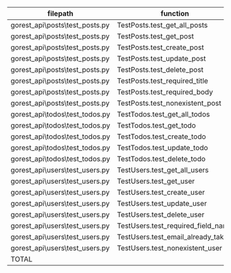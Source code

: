 |            filepath            |              function              | passed | SUBTOTAL |
| ------------------------------ | ---------------------------------- | -----: | -------: |
| gorest_api\posts\test_posts.py | TestPosts.test_get_all_posts       |      1 |        1 |
| gorest_api\posts\test_posts.py | TestPosts.test_get_post            |      1 |        1 |
| gorest_api\posts\test_posts.py | TestPosts.test_create_post         |      1 |        1 |
| gorest_api\posts\test_posts.py | TestPosts.test_update_post         |      1 |        1 |
| gorest_api\posts\test_posts.py | TestPosts.test_delete_post         |      1 |        1 |
| gorest_api\posts\test_posts.py | TestPosts.test_required_title      |      1 |        1 |
| gorest_api\posts\test_posts.py | TestPosts.test_required_body       |      1 |        1 |
| gorest_api\posts\test_posts.py | TestPosts.test_nonexistent_post    |      1 |        1 |
| gorest_api\todos\test_todos.py | TestTodos.test_get_all_todos       |      1 |        1 |
| gorest_api\todos\test_todos.py | TestTodos.test_get_todo            |      1 |        1 |
| gorest_api\todos\test_todos.py | TestTodos.test_create_todo         |      1 |        1 |
| gorest_api\todos\test_todos.py | TestTodos.test_update_todo         |      1 |        1 |
| gorest_api\todos\test_todos.py | TestTodos.test_delete_todo         |      1 |        1 |
| gorest_api\users\test_users.py | TestUsers.test_get_all_users       |      1 |        1 |
| gorest_api\users\test_users.py | TestUsers.test_get_user            |      1 |        1 |
| gorest_api\users\test_users.py | TestUsers.test_create_user         |      1 |        1 |
| gorest_api\users\test_users.py | TestUsers.test_update_user         |      1 |        1 |
| gorest_api\users\test_users.py | TestUsers.test_delete_user         |      1 |        1 |
| gorest_api\users\test_users.py | TestUsers.test_required_field_name |      1 |        1 |
| gorest_api\users\test_users.py | TestUsers.test_email_already_taken |      1 |        1 |
| gorest_api\users\test_users.py | TestUsers.test_nonexistent_user    |      1 |        1 |
| TOTAL                          |                                    |     21 |       21 |

